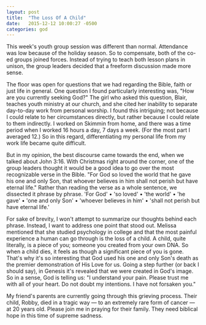 ```yaml
---
layout: post
title:  "The Loss Of A Child"
date:   2015-12-12 10:00:27 -0500
categories: god
---
```


<p>This week's youth group session was different than normal. Attendance was low because of the holiday season. So to compensate, both of the co-ed groups joined forces. Instead of trying to teach both lesson plans in unison, the group leaders decided that a freeform discussion made more sense.</p>

<p>The floor was open for questions that we had regarding the Bible, faith or just life in general. One question I found particularly interesting was, "How are you currently seeking God?" The girl who asked this question, Blair, teaches youth ministry at our church, and she cited her inability to separate day-to-day work from personal worship. I found this intriguing; not because I could relate to her circumstances directly, but rather because I could relate to them indirectly. I worked on Skimmin from home, and there was a time period when I worked 16 hours a day, 7 days a week. (For the most part I averaged 12.) So in this regard, differentiating my personal life from my work life became quite difficult.</p>

<p>But in my opinion, the best discourse came towards the end, when we talked about John 3:16. With Christmas right around the corner, one of the group leaders thought it would be a good idea to go over the most recognizable verse in the Bible. "For God so loved the world that he gave his one and only Son, that whoever believes in him shall not perish but have eternal life." Rather than reading the verse as a whole sentence, we dissected it phrase by phrase. 'For God' &bull; 'so loved' &bull; 'the world' &bull; 'he gave' &bull; 'one and only Son' &bull; 'whoever believes in him' &bull; 'shall not perish but have eternal life.'</p>

<p>For sake of brevity, I won't attempt to summarize our thoughts behind each phrase. Instead, I want to address one point that stood out. Melissa mentioned that she studied psychology in college and that the most painful experience a human can go through is the loss of a child. A child, quite literally, is a piece of you; someone you created from your own DNA. So when a child dies, it feels as though a significant piece of you is gone. That's why it's so interesting that God used his one and only Son's death as the premier demonstration of His Love for us. Going a step further (or back I should say), in Genesis it's revealed that we were created in God's image. So in a sense, God is telling us: "I understand your pain. Please trust me with all of your heart. Do not doubt my intentions. I have not forsaken you."</p> 

<p>My friend's parents are currently going through this grieving process. Their child, Robby, died in a tragic way ― to an extremely rare form of cancer ― at 20 years old. Please join me in praying for their family. They need biblical hope in this time of supreme sadness.</p>
